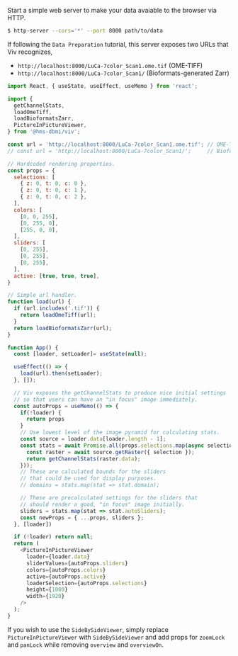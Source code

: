 Start a simple web server to make your data avaiable to the browser via HTTP.

```bash
$ http-server --cors='*' --port 8000 path/to/data
```

If following the `Data Preparation` tutorial, this server exposes two URLs that Viv
recognizes,

- `http://localhost:8000/LuCa-7color_Scan1.ome.tif` (OME-TIFF)
- `http://localhost:8000/LuCa-7color_Scan1/` (Bioformats-generated Zarr)

```javascript
import React, { useState, useEffect, useMemo } from 'react';

import {
  getChannelStats,
  loadOmeTiff,
  loadBioformatsZarr,
  PictureInPictureViewer,
} from '@hms-dbmi/viv';

const url = 'http://localhost:8000/LuCa-7color_Scan1.ome.tif'; // OME-TIFF
// const url = 'http://localhost:8000/LuCa-7color_Scan1/';     // Bioformats-Zarr

// Hardcoded rendering properties.
const props = {
  selections: [
    { z: 0, t: 0, c: 0 },
    { z: 0, t: 0, c: 1 },
    { z: 0, t: 0, c: 2 },
  ],
  colors: [
    [0, 0, 255],
    [0, 255, 0],
    [255, 0, 0],
  ],
  sliders: [
    [0, 255],
    [0, 255],
    [0, 255],
  ],
  active: [true, true, true],
}

// Simple url handler.
function load(url) {
  if (url.includes('.tif')) {
    return loadOmeTiff(url);
  }
  return loadBioformatsZarr(url);
}

function App() {
  const [loader, setLoader]= useState(null);

  useEffect(() => {
    load(url).then(setLoader);
  }, []);

  // Viv exposes the getChannelStats to produce nice initial settings
  // so that users can have an "in focus" image immediately.
  const autoProps = useMemo(() => {
    if(!loader) {
      return props
    }
    // Use lowest level of the image pyramid for calculating stats.
    const source = loader.data[loader.length - 1];
    const stats = await Promise.all(props.selections.map(async selection => {
      const raster = await source.getRaster({ selection });
      return getChannelStats(raster.data);
    }));
    // These are calculated bounds for the sliders
    // that could be used for display purposes.
    // domains = stats.map(stat => stat.domain);

    // These are precalculated settings for the sliders that
    // should render a good, "in focus" image initially.
    sliders = stats.map(stat => stat.autoSliders);
    const newProps = { ...props, sliders };
  }, [loader])

  if (!loader) return null;
  return (
    <PictureInPictureViewer
      loader={loader.data}
      sliderValues={autoProps.sliders}
      colors={autoProps.colors}
      active={autoProps.active}
      loaderSelection={autoProps.selections}
      height={1080}
      width={1920}
    />
  );
}
```

If you wish to use the `SideBySideViewer`, simply replace `PictureInPictureViewer` with `SideBySideViewer` and add props for `zoomLock` and `panLock` while removing `overview` and `overviewOn`.
